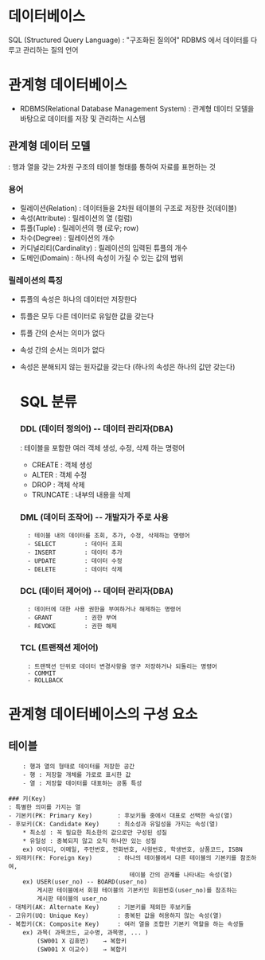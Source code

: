 # 데이터베이스

SQL (Structured Query Language)
: "구조화된 질의어"
    RDBMS 에서 데이터를 다루고 관리하는 질의 언어

# 관계형 데이터베이스 
- RDBMS(Relational Database Management System)
: 관계형 데이터 모델을 바탕으로 데이터를 저장 및 관리하는 시스템

## 관계형 데이터 모델
: 행과 열을 갖는 2차원 구조의 테이블 형태를 통하여 자료를 표현하는 것

### 용어
- 릴레이션(Relation)        : 데이터들을 2차원 테이블의 구조로 저장한 것(테이블)
- 속성(Attribute)           : 릴레이션의 열 (컬럼)
- 튜플(Tuple)               : 릴레이션의 행 (로우; row)
- 차수(Degree)              : 릴레이션의 개수
- 카디널리티(Cardinality)   : 릴레이션의 입력된 튜플의 개수
- 도메인(Domain)            : 하나의 속성이 가질 수 있는 값의 범위

### 릴레이션의 특징
- 튜플의 속성은 하나의 데이터만 저장한다
- 튜플은 모두 다른 데이터로 유일한 값을 갖는다
- 튜플 간의 순서는 의미가 없다
- 속성 간의 순서는 의미가 없다
- 속성은 분해되지 않는 원자값을 갖는다
  (하나의 속성은 하나의 값만 갖는다)

  # SQL 분류
    ### DDL (데이터 정의어) -- 데이터 관리자(DBA)
     : 테이블을 포함한 여러 객체 생성, 수정, 삭제 하는 명령어
     - CREATE        : 객체 생성
     - ALTER         : 객체 수정
     - DROP          : 객체 삭제
     - TRUNCATE      : 내부의 내용을 삭제

    ### DML (데이터 조작어) -- 개발자가 주로 사용
        : 테이블 내의 데이터를 조회, 추가, 수정, 삭제하는 명령어
        - SELECT        : 데이터 조회
        - INSERT        : 데이터 추가
        - UPDATE        : 데이터 수정
        - DELETE        : 데이터 삭제

    ### DCL (데이터 제어어) -- 데이터 관리자(DBA)
        : 데이터에 대한 사용 권한을 부여하거나 해제하는 명령어
        - GRANT         : 권한 부여
        - REVOKE        : 권한 해제

    ### TCL (트랜잭션 제어어)
        : 트랜잭션 단위로 데이터 변경사항을 영구 저장하거나 되돌리는 명령어
        - COMMIT
        - ROLLBACK

# 관계형 데이터베이스의 구성 요소

 ## 테이블
        : 행과 열의 형태로 데이터를 저장한 공간
        - 행 : 저장할 개체를 가로로 표시한 값
        - 열 : 저장할 데이터를 대표하는 공통 특성

    ### 키(Key)
    : 특별한 의미를 가지는 열
    - 기본키(PK: Primary Key)       : 후보키들 중에서 대표로 선택한 속성(열)
    - 후보키(CK: Candidate Key)     : 최소성과 유일성을 가지는 속성(열)
        * 최소성 : 꼭 필요한 최소한의 값으로만 구성된 성질
        * 유일성 : 중복되지 않고 오직 하나만 있는 성질
        ex) 아이디, 이메일, 주민번호, 전화번호, 사원번호, 학생번호, 상품코드, ISBN
    - 외래키(FK: Foreign Key)       : 하나의 테이블에서 다른 테이블의 기본키를 참조하여,
                                      테이블 간의 관계를 나타내는 속성(열)
        ex) USER(user_no) -- BOARD(user_no)
            게시판 테이블에서 회원 테이블의 기본키인 회원번호(user_no)를 참조하는 
            게시판 테이블의 user_no 
    - 대체키(AK: Alternate Key)     : 기본키를 제외한 후보키들
    - 고유키(UQ: Unique Key)        : 중복된 값을 허용하지 않는 속성(열)
    - 복합키(CK: Composite Key)     : 여러 열을 조합한 기본키 역할을 하는 속성들
        ex) 과목( 과목코드, 교수명, 과목명, ... )
            (SW001 X 김휴먼)    → 복합키   
            (SW001 X 이교수)    → 복합키

